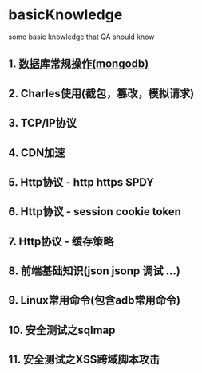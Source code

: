 # basicKnowledge
some basic knowledge that QA should know


## 1. [数据库常规操作(mongodb)](https://github.com/azdbaaaaaa/basicKnowledge/blob/master/src/数据库常规操作.md)

## 2. Charles使用(截包，篡改，模拟请求)

## 3. TCP/IP协议

## 4. CDN加速

## 5. Http协议 - http https SPDY

## 6. Http协议 - session cookie token

## 7. Http协议 - 缓存策略

## 8. 前端基础知识(json jsonp 调试 ...)

## 9. Linux常用命令(包含adb常用命令)

## 10. 安全测试之sqlmap

## 11. 安全测试之XSS跨域脚本攻击

